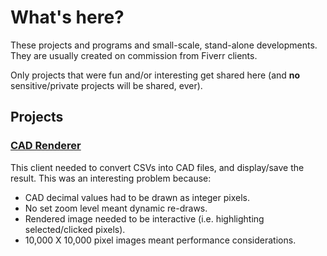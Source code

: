 # What's here?
These projects and programs and small-scale, stand-alone developments. They are usually created on commission from Fiverr clients.

Only projects that were fun and/or interesting get shared here (and **no** sensitive/private projects will be shared, ever). 

## Projects

### [CAD Renderer](WPF-CAD-Renderer/)

This client needed to convert CSVs into CAD files, and display/save the result. This was an interesting problem because:
 - CAD decimal values had to be drawn as integer pixels.
 - No set zoom level meant dynamic re-draws.
 - Rendered image needed to be interactive (i.e. highlighting selected/clicked pixels).
 - 10,000 X 10,000 pixel images meant performance considerations.
